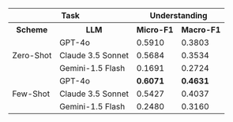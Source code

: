 <table>
        <tr>
         <th colspan="2">Task</th>
         <th colspan="2">Understanding</th>
                <tr>
                 <th rowspan="2">Scheme</th>
                 <th rowspan="2">LLM</th>
                </tr>
        </tr>
        <tr>
            <th>Micro-F1</th>
            <th>Macro-F1</th> 
        </tr>
        <tr>
            <td rowspan="3">Zero-Shot</td>
            <td>GPT-4o</td>
            <td>0.5910</td>
            <td>0.3803</td>
        </tr>
        <tr>
            <td>Claude 3.5 Sonnet</td>
            <td>0.5684</td>
            <td>0.3534</td>
        </tr>
        <tr>
            <td>Gemini-1.5 Flash</td>
            <td>0.1691</td>
            <td>0.2724</td>
        </tr>
        <tr>
            <td rowspan="3">Few-Shot</td>
            <td>GPT-4o</td>
            <td class="bold"><b>0.6071</td>
            <td class="bold"><b>0.4631</td>
        </tr>
        <tr>
            <td>Claude 3.5 Sonnet</td>
            <td>0.5427</td>
            <td>0.4037</td>
        </tr>
        <tr>
            <td>Gemini-1.5 Flash</td>
            <td>0.2480</td>
            <td>0.3160</td>
        </tr>
    </table>
